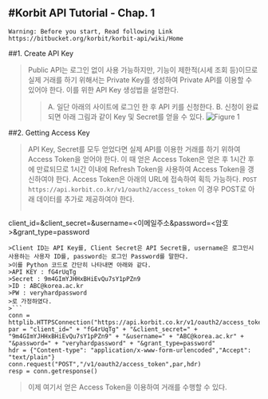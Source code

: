 #Korbit API Tutorial - Chap. 1
--------------------
    Warning: Before you start, Read following Link
    https://bitbucket.org/korbit/korbit-api/wiki/Home
##1. Create API Key
>Public API는 로그인 없이 사용 가능하지만, 기능이 제한적(시세 조회 등)이므로 실제 거래를 하기 위해서는 Private Key를 생성하여 Private API를 이용할 수 있어야 한다. 이를 위한 API Key 생성법을 설명한다.
>>A. 일단 아래의 사이트에 로그인 한 후 API 키를 신청한다.
>>B. 신청이 완료되면 아래 그림과 같이 Key 및 Secret를 얻을 수 있다.
>>![Figure 1](http://likevinci.iptime.org/everybody/Haroo/Figure%201_API%20Key%20and%20Secret.JPG)

##2. Getting Access Key
>API Key, Secret를 모두 얻었다면 실제 API를 이용한 거래를 하기 위하여 Access Token을 얻어야 한다. 이 때 얻은 Access Token은 얻은 후 1시간 후에 만료되므로 1시간 이내에 Refresh Token을 사용하여 Access Token을 갱신하여야 한다.
>Access Token은 아래의 URL에 접속하여 획득 가능하다.
>`POST https://api.korbit.co.kr/v1/oauth2/access_token`
>이 경우 POST로 아래 데이터를 추가로 제공하여야 한다.
>```
client_id=<CLIENT ID>&client_secret=<CLIENT SECRET>&username=<이메일주소&password=<암호>&grant_type=password
```
>Client ID는 API Key를, Client Secret은 API Secret을, username은 로그인시 사용하는 사용자 ID를, password는 로그인 Password를 말한다.  
>이를 Python 코드로 간단히 나타내면 아래와 같다.
>API KEY : fG4rUqTg
>Secret : 9m4GImYJHHxBHiEvQu7sY1pPZn9
>ID : ABC@korea.ac.kr
>PW : veryhardpassword
>로 가정하였다.
>```
conn = httplib.HTTPSConnection("https://api.korbit.co.kr/v1/oauth2/access_token")
par = "client_id=" + "fG4rUqTg" + "&client_secret=" + "9m4GImYJHHxBHiEvQu7sY1pPZn9" + "&username=" + "ABC@korea.ac.kr" + "&password=" + "veryhardpassword" + "&grant_type=password"
hdr = {"Content-type": "application/x-www-form-urlencoded","Accept": "text/plain"}
conn.request("POST","/v1/oauth2/access_token",par,hdr)
resp = conn.getresponse()
```
>이제 여기서 얻은 Access Token을 이용하여 거래를 수행할 수 있다.